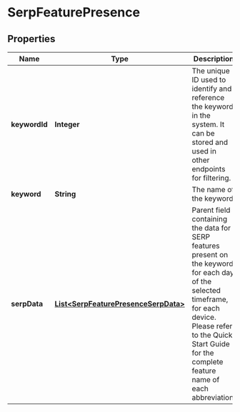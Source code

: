 # SerpFeaturePresence

## Properties
Name | Type | Description | Notes
------------ | ------------- | ------------- | -------------
**keywordId** | **Integer** | The unique ID used to identify and reference the keyword in the system. It can be stored and used in other endpoints for filtering. |  [optional]
**keyword** | **String** | The name of the keyword. |  [optional]
**serpData** | [**List&lt;SerpFeaturePresenceSerpData&gt;**](SerpFeaturePresenceSerpData.md) | Parent field containing the data for SERP features present on the keyword for each day of the selected timeframe, for each device.  Please refer to the Quick Start Guide for the complete feature name of each abbreviation. |  [optional]

